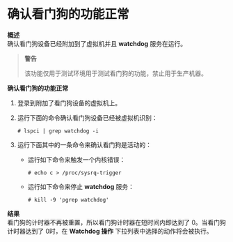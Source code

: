 # 确认看门狗的功能正常

**概述**<br/>
确认看门狗设备已经附加到了虚拟机并且 **watchdog** 服务在运行。

> **警告**
>
> 该功能仅用于测试环境用于测试看门狗的功能，禁止用于生产机器。


**确认看门狗的功能正常**

1. 登录到附加了看门狗设备的虚拟机上。

2. 运行下面的命令确认看门狗设备已经被虚拟机识别：

   ```# lspci | grep watchdog -i```

3. 运行下面其中的一条命令来确认看门狗是活动的：

   * 运行如下命令来触发一个内核错误：

     ```# echo c > /proc/sysrq-trigger```

   * 运行如下命令来停止 **watchdog** 服务：

     ```# kill -9 'pgrep watchdog'```


**结果**<br/>
看门狗的计时器不再被重置，所以看门狗计时器在短时间内即达到了 0。当看门狗计时器达到了 0时，在 **Watchdog 操作** 下拉列表中选择的动作将会被执行。
